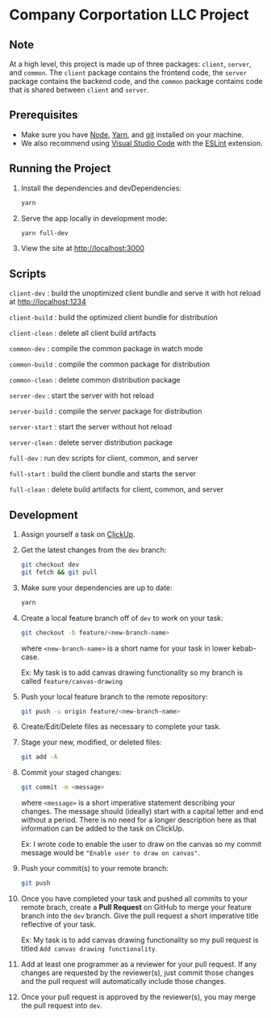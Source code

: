 # Company Corportation LLC Project

## Note

At a high level, this project is made up of three packages: `client`, `server`, and `common`. The `client` package contains the frontend code, the `server` package contains the backend code, and the `common` package contains code that is shared between `client` and `server`.

## Prerequisites

- Make sure you have [Node](https://nodejs.org/), [Yarn](https://yarnpkg.com/), and [git](https://git-scm.com/) installed on your machine.
- We also recommend using [Visual Studio Code](https://code.visualstudio.com/) with the [ESLint](https://marketplace.visualstudio.com/items?itemName=dbaeumer.vscode-eslint) extension.

## Running the Project

1. Install the dependencies and devDependencies:

   ```sh
   yarn
   ```

2. Serve the app locally in development mode:

   ```sh
   yarn full-dev
   ```

3. View the site at <http://localhost:3000>

## Scripts

`client-dev` : build the unoptimized client bundle and serve it with hot reload at <http://localhost:1234>

`client-build` : build the optimized client bundle for distribution

`client-clean` : delete all client build artifacts

`common-dev` : compile the common package in watch mode

`common-build` : compile the common package for distribution

`common-clean` : delete common distribution package

`server-dev` : start the server with hot reload

`server-build` : compile the server package for distribution

`server-start` : start the server without hot reload

`server-clean` : delete server distribution package

`full-dev` : run dev scripts for client, common, and server

`full-start` : build the client bundle and starts the server

`full-clean` : delete build artifacts for client, common, and server

## Development

1. Assign yourself a task on [ClickUp](https://app.clickup.com/).

2. Get the latest changes from the `dev` branch:

   ```sh
   git checkout dev
   git fetch && git pull
   ```

3. Make sure your dependencies are up to date:

   ```sh
   yarn
   ```

4. Create a local feature branch off of `dev` to work on your task:

   ```sh
   git checkout -b feature/<new-branch-name>
   ```

   where `<new-branch-name>` is a short name for your task in lower kebab-case.

   Ex: My task is to add canvas drawing functionality so my branch is called `feature/canvas-drawing`

5. Push your local feature branch to the remote repository:

   ```sh
   git push -u origin feature/<new-branch-name>
   ```

6. Create/Edit/Delete files as necessary to complete your task.

7. Stage your new, modified, or deleted files:

   ```sh
   git add -A
   ```

8. Commit your staged changes:

   ```sh
   git commit -m <message>
   ```

   where `<message>` is a short imperative statement describing your changes. The message should (ideally) start with a capital letter and end without a period. There is no need for a longer description here as that information can be added to the task on ClickUp.

   Ex: I wrote code to enable the user to draw on the canvas so my commit message would be `"Enable user to draw on canvas"`.

9. Push your commit(s) to your remote branch:

   ```sh
   git push
   ```

10. Once you have completed your task and pushed all commits to your remote brach, create a **Pull Request** on GitHub to merge your feature branch into the `dev` branch. Give the pull request a short imperative title reflective of your task.

    Ex: My task is to add canvas drawing functionality so my pull request is titled `Add canvas drawing functionality`.

11. Add at least one programmer as a reviewer for your pull request. If any changes are requested by the reviewer(s), just commit those changes and the pull request will automatically include those changes.

12. Once your pull request is approved by the reviewer(s), you may merge the pull request into `dev`.
